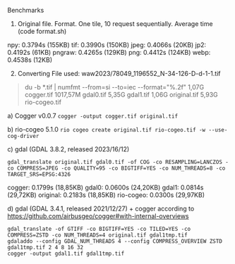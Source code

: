 Benchmarks
1. Original file. Format. One tile, 10 request sequentially. Average time (code format.sh)

npy: 0.3794s (155KB)
tif: 0.3990s (150KB)
jpeg: 0.4066s (20KB)
jp2: 0.4192s (61KB)
pngraw: 0.4265s (129KB)
png: 0.4412s (124KB)
webp: 0.4538s (12KB)

2. Converting
File used: waw2023/78049_1196552_N-34-126-D-d-1-1.tif

> du -b *.tif | numfmt --from=si --to=iec --format="%.2f" 
1,07G cogger.tif
1017,57M gdal0.tif
5,35G gdal1.tif
1,06G original.tif
5,93G rio-cogeo.tif

a) Cogger v0.0.7
`cogger -output cogger.tif original.tif`

b) rio-cogeo 5.1.0
`rio cogeo create original.tif rio-cogeo.tif -w --use-cog-driver`

c) gdal (GDAL 3.8.2, released 2023/16/12)

`gdal_translate original.tif gdal0.tif -of COG -co RESAMPLING=LANCZOS -co COMPRESS=JPEG -co QUALITY=95 -co BIGTIFF=YES -co NUM_THREADS=8 -co TARGET_SRS=EPSG:4326`

cogger: 0.1799s (18,85KB)
gdal0: 0.0600s (24,20KB)
gdal1: 0.0814s (29,72KB)
original: 0.2183s (18,85KB)
rio-cogeo: 0.0300s (29,97KB)


d) gdal (GDAL 3.4.1, released 2021/12/27) + cogger according to https://github.com/airbusgeo/cogger#with-internal-overviews
```
gdal_translate -of GTIFF -co BIGTIFF=YES -co TILED=YES -co COMPRESS=ZSTD -co NUM_THREADS=4 original.tif gdal1tmp.tif
gdaladdo --config GDAL_NUM_THREADS 4 --config COMPRESS_OVERVIEW ZSTD gdal1tmp.tif 2 4 8 16 32
cogger -output gdal1.tif gdal1tmp.tif
```

